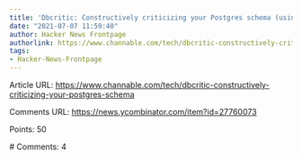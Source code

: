 ```yaml
---
title: 'Dbcritic: Constructively criticizing your Postgres schema (using Idris)'
date: "2021-07-07 11:59:40"
author: Hacker News Frontpage
authorlink: https://www.channable.com/tech/dbcritic-constructively-criticizing-your-postgres-schema
tags:
- Hacker-News-Frontpage
---
```


<p>Article URL: <a href="https://www.channable.com/tech/dbcritic-constructively-criticizing-your-postgres-schema">https://www.channable.com/tech/dbcritic-constructively-criticizing-your-postgres-schema</a></p>
<p>Comments URL: <a href="https://news.ycombinator.com/item?id=27760073">https://news.ycombinator.com/item?id=27760073</a></p>
<p>Points: 50</p>
<p># Comments: 4</p>
